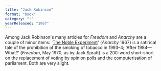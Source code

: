 ```yaml
---
title: "Jack Robinson"
format: "book"
category: "r"
yearReleased: "1967"
---
```

Among Jack Robinson's many  articles for _Freedom_ and _Anarchy_ are a couple of minor items: '<a href="http://www.spunk.org/texts/misc/sp000528.txt">The  Noble Experiment</a>' (_Anarchy_ 1967) is a satirical tale of the prohibition  of the smoking of tobacco in 1993–4; 'After 1984—What?' (_Freedom_, May  1970, as by Jack Spratt) is a 200-word short-short on the replacement of voting  by opinion polls and the computerisation of parliament. Both are very slight.
